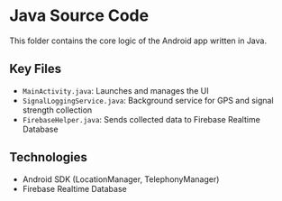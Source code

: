 # Java Source Code

This folder contains the core logic of the Android app written in Java.

## Key Files
- `MainActivity.java`: Launches and manages the UI
- `SignalLoggingService.java`: Background service for GPS and signal strength collection
- `FirebaseHelper.java`: Sends collected data to Firebase Realtime Database

## Technologies
- Android SDK (LocationManager, TelephonyManager)
- Firebase Realtime Database
